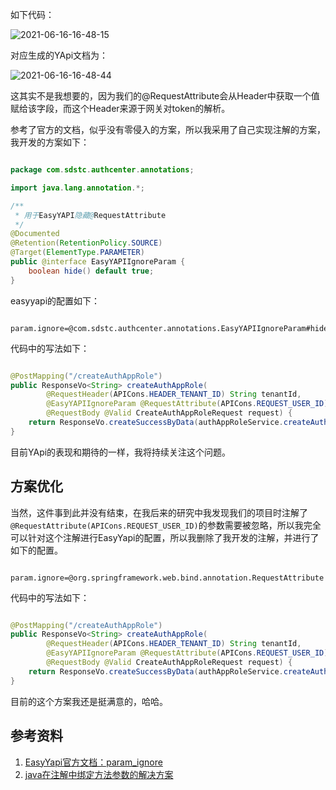如下代码：

![2021-06-16-16-48-15](https://junjie2018sz.oss-cn-shenzhen.aliyuncs.com/images/2021-06-16-16-48-15.png)

对应生成的YApi文档为：

![2021-06-16-16-48-44](https://junjie2018sz.oss-cn-shenzhen.aliyuncs.com/images/2021-06-16-16-48-44.png)

这其实不是我想要的，因为我们的@RequestAttribute会从Header中获取一个值赋给该字段，而这个Header来源于网关对token的解析。

参考了官方的文档，似乎没有零侵入的方案，所以我采用了自己实现注解的方案，我开发的方案如下：

~~~ java

package com.sdstc.authcenter.annotations;

import java.lang.annotation.*;

/**
 * 用于EasyYAPI隐藏@RequestAttribute
 */
@Documented
@Retention(RetentionPolicy.SOURCE)
@Target(ElementType.PARAMETER)
public @interface EasyYAPIIgnoreParam {
    boolean hide() default true;
}

~~~

easyyapi的配置如下：

~~~

param.ignore=@com.sdstc.authcenter.annotations.EasyYAPIIgnoreParam#hide

~~~

代码中的写法如下：

~~~ java

@PostMapping("/createAuthAppRole")
public ResponseVo<String> createAuthAppRole(
        @RequestHeader(APICons.HEADER_TENANT_ID) String tenantId,
        @EasyYAPIIgnoreParam @RequestAttribute(APICons.REQUEST_USER_ID) String userId,
        @RequestBody @Valid CreateAuthAppRoleRequest request) {
    return ResponseVo.createSuccessByData(authAppRoleService.createAuthAppRole(userId, tenantId, request));
}

~~~

目前YApi的表现和期待的一样，我将持续关注这个问题。

## 方案优化

当然，这件事到此并没有结束，在我后来的研究中我发现我们的项目时注解了`@RequestAttribute(APICons.REQUEST_USER_ID)`的参数需要被忽略，所以我完全可以针对这个注解进行EasyYapi的配置，所以我删除了我开发的注解，并进行了如下的配置。

~~~

param.ignore=@org.springframework.web.bind.annotation.RequestAttribute

~~~

代码中的写法如下：

~~~ java

@PostMapping("/createAuthAppRole")
public ResponseVo<String> createAuthAppRole(
        @RequestHeader(APICons.HEADER_TENANT_ID) String tenantId,
        @EasyYAPIIgnoreParam @RequestAttribute(APICons.REQUEST_USER_ID) String userId,
        @RequestBody @Valid CreateAuthAppRoleRequest request) {
    return ResponseVo.createSuccessByData(authAppRoleService.createAuthAppRole(userId, tenantId, request));
}

~~~

目前的这个方案我还是挺满意的，哈哈。

## 参考资料

1. [EasyYapi官方文档：param_ignore](https://easyyapi.com/setting/rules/param_ignore.html)
2. [java在注解中绑定方法参数的解决方案](https://blog.csdn.net/yingxiake/article/details/51152444)
